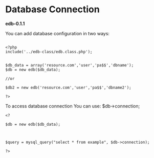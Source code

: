 # Database Connection #

**edb-0.1.1**

You can add database configuration in two ways:

```

<?php 
include('../edb-class/edb.class.php');


$db_data = array('resource.com','user','pa$$','dbname');
$db = new edb($db_data);

//or

$db2 = new edb('resource.com','user','pa$$','dbname2');

?>

```



To access database connection You can use: $db->connection;

```
<?

$db = new edb($db_data);



$query = mysql_query("select * from example", $db->connection);

?>
```